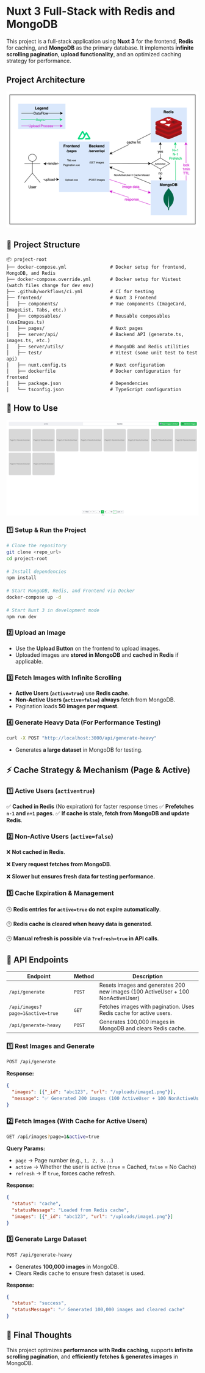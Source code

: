 # **Nuxt 3 Full-Stack with Redis and MongoDB**

This project is a full-stack application using **Nuxt 3** for the frontend, **Redis** for caching, and **MongoDB** as the primary database. It implements **infinite scrolling pagination**, **upload functionality**, and an optimized caching strategy for performance.

## **Project Architecture**

![alt text](arc.png)

## **📂 Project Structure**

```text
📦 project-root
├── docker-compose.yml                # Docker setup for frontend, MongoDB, and Redis
├── docker-compose.override.yml       # Docker setup for Vistest (watch files change for dev env)
├── .github/workflows/ci.yml          # CI for testing
├── frontend/                         # Nuxt 3 Frontend
│   ├── components/                   # Vue components (ImageCard, ImageList, Tabs, etc.)
│   ├── composables/                  # Reusable composables (useImages.ts)
│   ├── pages/                        # Nuxt pages
│   ├── server/api/                   # Backend API (generate.ts, images.ts, etc.)
│   ├── server/utils/                 # MongoDB and Redis utilities
│   ├── test/                         # Vitest (some unit test to test api)
│   ├── nuxt.config.ts                # Nuxt configuration
│   ├── dockerfile                    # Docker configuration for frontend
│   ├── package.json                  # Dependencies
│   └── tsconfig.json                 # TypeScript configuration
```

## **🚀 How to Use**

![alt text](image.png)

### **1️⃣ Setup & Run the Project**

```sh
# Clone the repository
git clone <repo_url>
cd project-root

# Install dependencies
npm install

# Start MongoDB, Redis, and Frontend via Docker
docker-compose up -d

# Start Nuxt 3 in development mode
npm run dev
```

### **2️⃣ Upload an Image**

- Use the **Upload Button** on the frontend to upload images.
- Uploaded images are **stored in MongoDB** and **cached in Redis** if applicable.

### **3️⃣ Fetch Images with Infinite Scrolling**

- **Active Users (`active=true`)** use **Redis cache**.
- **Non-Active Users (`active=false`)** **always** fetch from MongoDB.
- Pagination loads **50 images per request**.

### **4️⃣ Generate Heavy Data** (For Performance Testing)

```sh
curl -X POST "http://localhost:3000/api/generate-heavy"
```

- Generates **a large dataset** in MongoDB for testing.

## **⚡ Cache Strategy & Mechanism (Page & Active)**

### **1️⃣ Active Users (`active=true`)**

✅ **Cached in Redis** (No expiration) for faster response times
✅ **Prefetches `n-1` and `n+1` pages**.
✅ **If cache is stale, fetch from MongoDB and update Redis**.

### **2️⃣ Non-Active Users (`active=false`)**

❌ **Not cached in Redis**.

❌ **Every request fetches from MongoDB**.

❌ **Slower but ensures fresh data for testing performance.**

### **3️⃣ Cache Expiration & Management**

🕒 **Redis entries for `active=true` do not expire automatically**.

🕒 **Redis cache is cleared when heavy data is generated**.

🕒 **Manual refresh is possible via `?refresh=true` in API calls**.

## **📌 API Endpoints**


| **Endpoint**                     | **Method** | **Description**                                                                 |
| ---------------------------------- | ------------ | --------------------------------------------------------------------------------- |
| `/api/generate`                  | `POST`     | Resets images and generates 200 new images (100 ActiveUser + 100 NonActiveUser) |
| `/api/images?page=1&active=true` | `GET`      | Fetches images with pagination. Uses Redis cache for active users.              |
| `/api/generate-heavy`            | `POST`     | Generates 100,000 images in MongoDB and clears Redis cache.                     |

### **1️⃣ Rest Images and Generate**

```sh
POST /api/generate
```

**Response:**

```json
{
  "images": [{"_id": "abc123", "url": "/uploads/image1.png"}],
  "message": "✅ Generated 200 images (100 ActiveUser + 100 NonActiveUser)"
}
```

### **2️⃣ Fetch Images (With Cache for Active Users)**

```sh
GET /api/images?page=1&active=true
```

**Query Params:**

- `page` → Page number (e.g., `1, 2, 3...`)
- `active` → Whether the user is active (`true` = Cached, `false` = No Cache)
- `refresh` → If `true`, forces cache refresh.

**Response:**

```json
{
  "status": "cache",
  "statusMessage": "Loaded from Redis cache",
  "images": [{"_id": "abc123", "url": "/uploads/image1.png"}]
}
```

### **3️⃣ Generate Large Dataset**

```sh
POST /api/generate-heavy
```

- Generates **100,000 images** in MongoDB.
- Clears Redis cache to ensure fresh dataset is used.

**Response:**

```json
{
  "status": "success",
  "statusMessage": "✅ Generated 100,000 images and cleared cache"
}
```

## **🚀 Final Thoughts**

This project optimizes **performance with Redis caching**, supports **infinite scrolling pagination**, and **efficiently fetches & generates images** in MongoDB.
